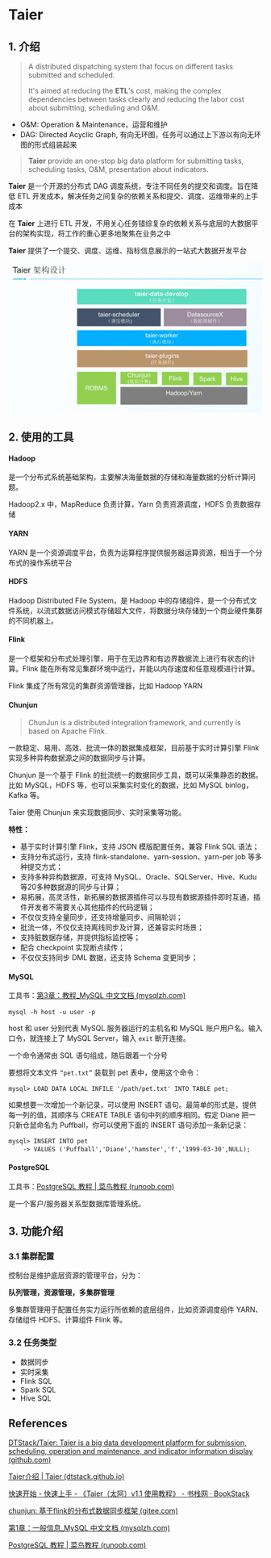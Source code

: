 # Taier

## 1. 介绍

> A distributed dispatching system that focus on different tasks  submitted  and scheduled.
>
> It's aimed at reducing the **ETL**'s cost, making the complex dependencies between tasks clearly and reducing the labor cost about submitting, scheduling and O&M.

+ O&M: Operation & Maintenance，运营和维护
+ DAG: Directed Acyclic Graph, 有向无环图，任务可以通过上下游以有向无环图的形式组装起来

> **Taier** provide an one-stop big data platform for submitting tasks, scheduling tasks, O&M, presentation about indicators.

**Taier** 是一个开源的分布式 DAG 调度系统，专注不同任务的提交和调度。旨在降低 ETL 开发成本，解决任务之间复杂的依赖关系和提交、调度、运维带来的上手成本

在 **Taier** 上进行 ETL 开发，不用关心任务错综复杂的依赖关系与底层的大数据平台的架构实现，将工作的重心更多地聚焦在业务之中

**Taier** 提供了一个提交、调度、运维、指标信息展示的一站式大数据开发平台

![image-20230110105504813](image\Taier-structure.png)

## 2. 使用的工具

#### Hadoop

是一个分布式系统基础架构，主要解决海量数据的存储和海量数据的分析计算问题。

Hadoop2.x 中，MapReduce 负责计算，Yarn 负责资源调度，HDFS 负责数据存储

#### YARN

YARN 是一个资源调度平台，负责为运算程序提供服务器运算资源，相当于一个分布式的操作系统平台

#### HDFS

Hadoop Distributed File System，是 Hadoop 中的存储组件，是一个分布式文件系统，以流式数据访问模式存储超大文件，将数据分块存储到一个商业硬件集群的不同机器上。

#### Flink

是一个框架和分布式处理引擎，用于在无边界和有边界数据流上进行有状态的计算。Flink 能在所有常见集群环境中运行，并能以内存速度和任意规模进行计算。

Flink 集成了所有常见的集群资源管理器，比如 Hadoop YARN

#### Chunjun

> ChunJun is a distributed integration framework, and currently is based on Apache Flink.

一款稳定、易用、高效、批流一体的数据集成框架，目前基于实时计算引擎 Flink 实现多种异构数据源之间的数据同步与计算。

Chunjun 是一个基于 Flink 的批流统一的数据同步工具，既可以采集静态的数据。 比如 MySQL，HDFS 等，也可以采集实时变化的数据，比如 MySQL binlog，Kafka 等。

Taier 使用 Chunjun 来实现数据同步、实时采集等功能。

**特性：**

+ 基于实时计算引擎 Flink，支持 JSON 模版配置任务，兼容 Flink SQL 语法；
+ 支持分布式运行，支持 flink-standalone、yarn-session、yarn-per job 等多种提交方式；
+ 支持多种异构数据源，可支持 MySQL、Oracle、SQLServer、Hive、Kudu 等20多种数据源的同步与计算；
+ 易拓展，高灵活性，新拓展的数据源插件可以与现有数据源插件即时互通，插件开发者不需要关心其他插件的代码逻辑；
+ 不仅仅支持全量同步，还支持增量同步、间隔轮训；
+ 批流一体，不仅仅支持离线同步及计算，还兼容实时场景；
+ 支持脏数据存储，并提供指标监控等；
+ 配合 checkpoint 实现断点续传；
+ 不仅仅支持同步 DML 数据，还支持 Schema 变更同步；

#### MySQL

工具书：[第3章：教程_MySQL 中文文档 (mysqlzh.com)](https://www.mysqlzh.com/doc/24.html)

`mysql -h host -u user -p`

host 和 user 分别代表 MySQL 服务器运行的主机名和 MySQL 账户用户名。输入口令，就连接上了 MySQL Server，输入 `exit` 断开连接。

一个命令通常由 SQL 语句组成，随后跟着一个分号

要想将文本文件 `“pet.txt”` 装载到 pet 表中，使用这个命令：

```mysql
mysql> LOAD DATA LOCAL INFILE '/path/pet.txt' INTO TABLE pet;
```

如果想要一次增加一个新记录，可以使用 INSERT 语句。最简单的形式是，提供每一列的值，其顺序与 CREATE TABLE 语句中列的顺序相同。假定 Diane 把一只新仓鼠命名为 Puffball，你可以使用下面的 INSERT 语句添加一条新记录：

```mysql
mysql> INSERT INTO pet
    -> VALUES ('Puffball','Diane','hamster','f','1999-03-30',NULL);
```

#### PostgreSQL

工具书：[PostgreSQL 教程 | 菜鸟教程 (runoob.com)](https://www.runoob.com/postgresql/postgresql-tutorial.html)

是一个客户/服务器关系型数据库管理系统。

## 3. 功能介绍

### 3.1 集群配置

控制台是维护底层资源的管理平台，分为：

**队列管理，资源管理，多集群管理**

多集群管理用于配置任务实力运行所依赖的底层组件，比如资源调度组件 YARN、存储组件 HDFS、计算组件 Flink 等。

### 3.2 任务类型

+ 数据同步
+ 实时采集
+ Flink SQL
+ Spark SQL
+ Hive SQL



## References

[DTStack/Taier: Taier is a big data development platform for submission, scheduling, operation and maintenance, and indicator information display (github.com)](https://github.com/DTStack/Taier)

[Taier介绍 | Taier (dtstack.github.io)](https://dtstack.github.io/Taier/docs/guides/introduction)

[快速开始 - 快速上手 - 《Taier（太阿）v1.1 使用教程》 - 书栈网 · BookStack](https://www.bookstack.cn/read/Taier-1.1-zh/46c420e8b246974c.md)

[chunjun: 基于flink的分布式数据同步框架 (gitee.com)](https://gitee.com/dtstack_dev_0/chunjun)

[第1章：一般信息_MySQL 中文文档 (mysqlzh.com)](https://www.mysqlzh.com/doc/1.html)

[PostgreSQL 教程 | 菜鸟教程 (runoob.com)](https://www.runoob.com/postgresql/postgresql-tutorial.html)
